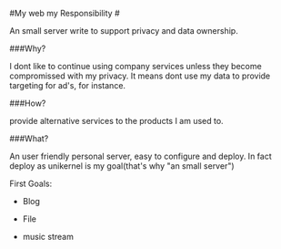 #My web my Responsibility #

An small server write to support privacy and data ownership.

###Why?

I dont like to continue using company services unless they become compromissed with my privacy. It means dont use my data to provide targeting for ad's, for instance.

###How?

provide alternative services to the products I am used to.


###What?

An user friendly personal server, easy to configure and deploy.
In fact deploy as unikernel is my goal(that's why "an small server")


First Goals:

- Blog

- File

- music stream

